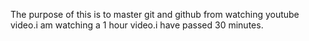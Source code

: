 The purpose of this is to master git and github from watching youtube video.i am watching a 1 hour video.i have passed 30 minutes.